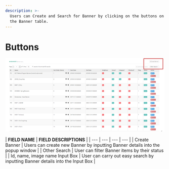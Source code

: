 ```yaml
---
description: >-
  Users can Create and Search for Banner by clicking on the buttons on top of
  the Banner table.
---
```


# Buttons

![](../../../.gitbook/assets/banner-image-11.PNG)

| **FIELD NAME** | **FIELD DESCRIPTIONS** |
| --- | --- | --- | --- |
| Create Banner | Users can create new Banner by inputting Banner details into the popup window |
| Other Search | User can filter Banner items by their status |
| Id, name, image name Input Box | User can carry out easy search by inputting Banner details into the Input Box |

